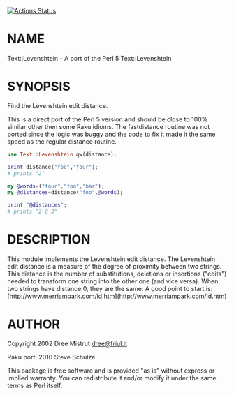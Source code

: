 [![Actions Status](https://github.com/thundergnat/Text-Levenshtein/actions/workflows/test.yml/badge.svg)](https://github.com/thundergnat/Text-Levenshtein/actions)

NAME
====

Text::Levenshtein - A port of the Perl 5 Text::Levenshtein

SYNOPSIS
========

Find the Levenshtein edit distance.

This is a direct port of the Perl 5 version and should be close to 100% similar other then some Raku idioms. The fastdistance routine was not ported since the logic was buggy and the code to fix it made it the same speed as the regular distance routine.

```raku
use Text::Levenshtein qw(distance);

print distance("foo","four");
# prints "2"

my @words=("four","foo","bar");
my @distances=distance("foo",@words);

print "@distances";
# prints "2 0 3"
```

DESCRIPTION
===========

This module implements the Levenshtein edit distance. The Levenshtein edit distance is a measure of the degree of proximity between two strings. This distance is the number of substitutions, deletions or insertions ("edits") needed to transform one string into the other one (and vice versa). When two strings have distance 0, they are the same. A good point to start is: [http://www.merriampark.com/ld.htm](http://www.merriampark.com/ld.htm)

AUTHOR
======

Copyright 2002 Dree Mistrut <dree@friul.it>

Raku port: 2010 Steve Schulze

This package is free software and is provided "as is" without express or implied warranty. You can redistribute it and/or modify it under the same terms as Perl itself.

